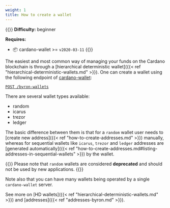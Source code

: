 ```yaml
---
weight: 1
title: How to create a wallet
---
```


{{<hint warning>}}
**Difficulty:** beginner

**Requires:**
- 📦 cardano-wallet >= `v2020-03-11`
{{</hint>}}

The easiest and most common way of managing your funds on the Cardano blockchain is through a [hierarchical deterministic wallet]({{< ref "hierarchical-deterministic-wallets.md" >}}). One can create a wallet using the following endpoint of [cardano-wallet](https://github.com/input-output-hk/cardano-wallet):

[`POST /byron-wallets`](https://input-output-hk.github.io/cardano-wallet/api/edge/#operation/postByronWallet)

There are several wallet types available:
 - random
 - icarus
 - trezor
 - ledger

The basic difference between them is that for a `random` wallet user needs to [create new address]({{< ref "how-to-create-addresses.md" >}}) manually, whereas for sequential wallets like `icarus`, `trezor` and `ledger` addresses are [generated automatically]({{< ref "how-to-create-addresses.md#listing-addresses-in-sequential-wallets" >}}) by the wallet.

{{<hint danger>}}
Please note that `random` wallets are considered **deprecated** and should not be used by new applications.
{{</hint>}}

Note also that you can have many wallets being operated by a single `cardano-wallet` server.

See more on [HD wallets]({{< ref "hierarchical-deterministic-wallets.md" >}}) and [addresses]({{< ref "addresses-byron.md" >}}).
